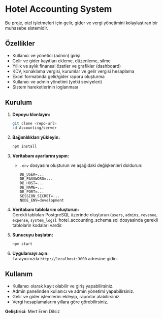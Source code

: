 # Hotel Accounting System

Bu proje, otel işletmeleri için gelir, gider ve vergi yönetimini kolaylaştıran bir muhasebe sistemidir.

## Özellikler

- Kullanıcı ve yönetici (admin) girişi
- Gelir ve gider kayıtları ekleme, düzenleme, silme
- Yıllık ve aylık finansal özetler ve grafikler (dashboard)
- KDV, konaklama vergisi, kurumlar ve gelir vergisi hesaplama
- Excel formatında gelir/gider raporu oluşturma
- Kullanıcı ve admin yönetimi (yetki seviyeleri)
- Sistem hareketlerinin loglanması

## Kurulum

1. **Depoyu klonlayın:**
   ```sh
   git clone <repo-url>
   cd Accounting/server
   ```

2. **Bağımlılıkları yükleyin:**
   ```sh
   npm install
   ```

3. **Veritabanı ayarlarını yapın:**
   - `.env` dosyasını oluşturun ve aşağıdaki değişkenleri doldurun:
     ```
     DB_USER=...
     DB_PASSWORD=...
     DB_HOST=...
     DB_NAME=...
     DB_PORT=...
     SESSION_SECRET=...
     NODE_ENV=development
     ```

4. **Veritabanı tablolarını oluşturun:**  
   Gerekli tabloları PostgreSQL üzerinde oluşturun (`users`, `admins`, `revenue`, `expense`, `system_logs`).
   hotel_accounting_schema.sql dosyasinda gerekli tablolarin kodalari vardir.

5. **Sunucuyu başlatın:**
   ```sh
   npm start
   ```

6. **Uygulamayı açın:**  
   Tarayıcınızda `http://localhost:3000` adresine gidin.

## Kullanım

- Kullanıcı olarak kayıt olabilir ve giriş yapabilirsiniz.
- Admin panelinden kullanıcı ve admin yönetimi yapabilirsiniz.
- Gelir ve gider işlemlerini ekleyip, raporlar alabilirsiniz.
- Vergi hesaplamalarını yıllara göre görebilirsiniz.


**Geliştirici:** Mert Eren Dilsiz